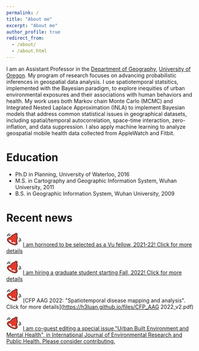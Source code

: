 ```yaml
---
permalink: /
title: "About me"
excerpt: "About me"
author_profile: true
redirect_from: 
  - /about/
  - /about.html
---
```


I am an Assistant Professor in the [Department of Geography](https://geography.uoregon.edu), [University of Oregon](https://www.uoregon.edu/). My program of research focuses on advancing probabilistic inferences in geospatial data analysis. I use spatiotemporal statsitics, implemented with the Bayesian paradigm, to explore inequities of urban environmental exposures and their associations with human behaviors and health. My work uses both Markov chain Monte Carlo (MCMC) and Integrated Nested Laplace Approximation (INLA) to implement Bayesian models that address common statistical issues in geographical datasets, including spatial/temporal autocorrelation, space-time interaction, zero-inflation, and data suppression. I also apply machine learning to analyze geospatial mobile health data collected from AppleWatch and Fitbit. 

Education
=====
* Ph.D in Planning, University of Waterloo, 2016
* M.S. in Cartography and Geographic Information System, Wuhan University, 2011
* B.S. in Geographic Information System, Wuhan University, 2009

Recent news
=====
![Alert](/images/alert_40.jpg) [I am hornored to be selected as a Vu fellow, 2021-22! Click for more details](https://aidsvu.org/welcoming-the-2021-2011-vu-fellows/?utm_source=AIDSVu+Master+List&utm_campaign=798f616315-EMAIL_CAMPAIGN_2021_10_08_04_40_COPY_01&utm_medium=email&utm_term=0_be7cf3af51-798f616315-)

![Alert](/images/alert_40.jpg) [I am hiring a graduate student starting Fall, 2022! Click for more details](https://h3luan.github.io/opportunities/)

![Alert](/images/alert_40.jpg) [CFP AAG 2022: "Spatiotemporal disease mapping and analysis". Click for more details](https://h3luan.github.io/files/CFP_AAG 2022_v2.pdf)

![Alert](/images/alert_40.jpg) [I am co-guest editing a special issue,"Urban Built Environment and Mental Health", in International Journal of Environmental Research and Public Health. Please consider contributing.](https://www.mdpi.com/journal/ijerph/special_issues/Built_Environment_Mental_Health)



